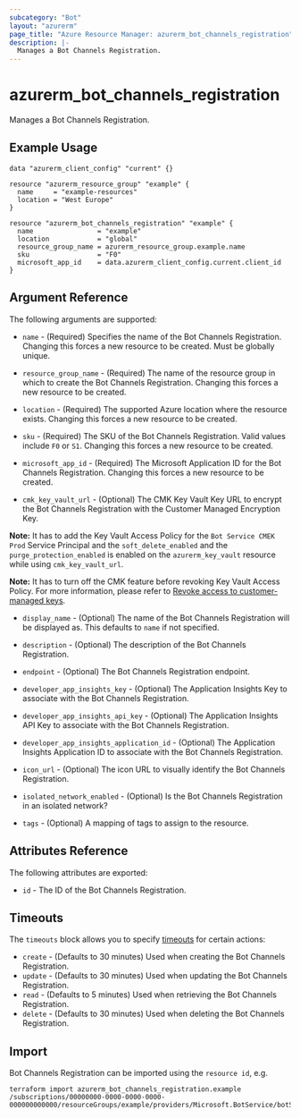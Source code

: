 ```yaml
---
subcategory: "Bot"
layout: "azurerm"
page_title: "Azure Resource Manager: azurerm_bot_channels_registration"
description: |-
  Manages a Bot Channels Registration.
---
```


# azurerm_bot_channels_registration

Manages a Bot Channels Registration.

## Example Usage

```hcl
data "azurerm_client_config" "current" {}

resource "azurerm_resource_group" "example" {
  name     = "example-resources"
  location = "West Europe"
}

resource "azurerm_bot_channels_registration" "example" {
  name                = "example"
  location            = "global"
  resource_group_name = azurerm_resource_group.example.name
  sku                 = "F0"
  microsoft_app_id    = data.azurerm_client_config.current.client_id
}
```

## Argument Reference

The following arguments are supported:

* `name` - (Required) Specifies the name of the Bot Channels Registration. Changing this forces a new resource to be created. Must be globally unique.

* `resource_group_name` - (Required) The name of the resource group in which to create the Bot Channels Registration. Changing this forces a new resource to be created.

* `location` - (Required) The supported Azure location where the resource exists. Changing this forces a new resource to be created.

* `sku` - (Required) The SKU of the Bot Channels Registration. Valid values include `F0` or `S1`. Changing this forces a new resource to be created.

* `microsoft_app_id` - (Required) The Microsoft Application ID for the Bot Channels Registration. Changing this forces a new resource to be created.

* `cmk_key_vault_url` - (Optional) The CMK Key Vault Key URL to encrypt the Bot Channels Registration with the Customer Managed Encryption Key.

**Note:** It has to add the Key Vault Access Policy for the `Bot Service CMEK Prod` Service Principal and the `soft_delete_enabled` and the `purge_protection_enabled` is enabled on the `azurerm_key_vault` resource while using `cmk_key_vault_url`.

**Note:** It has to turn off the CMK feature before revoking Key Vault Access Policy. For more information, please refer to [Revoke access to customer-managed keys](https://docs.microsoft.com/en-us/azure/bot-service/bot-service-encryption?view=azure-bot-service-4.0&WT.mc_id=Portal-Microsoft_Azure_BotService#revoke-access-to-customer-managed-keys).

* `display_name` - (Optional) The name of the Bot Channels Registration will be displayed as. This defaults to `name` if not specified.

* `description` - (Optional) The description of the Bot Channels Registration.

* `endpoint` - (Optional) The Bot Channels Registration endpoint.

* `developer_app_insights_key` - (Optional) The Application Insights Key to associate with the Bot Channels Registration.

* `developer_app_insights_api_key` - (Optional) The Application Insights API Key to associate with the Bot Channels Registration.

* `developer_app_insights_application_id` - (Optional) The Application Insights Application ID to associate with the Bot Channels Registration.

* `icon_url` - (Optional) The icon URL to visually identify the Bot Channels Registration.

* `isolated_network_enabled` - (Optional) Is the Bot Channels Registration in an isolated network?

* `tags` - (Optional) A mapping of tags to assign to the resource.


## Attributes Reference

The following attributes are exported:

* `id` - The ID of the Bot Channels Registration.

## Timeouts

The `timeouts` block allows you to specify [timeouts](https://www.terraform.io/docs/configuration/resources.html#timeouts) for certain actions:

* `create` - (Defaults to 30 minutes) Used when creating the Bot Channels Registration.
* `update` - (Defaults to 30 minutes) Used when updating the Bot Channels Registration.
* `read` - (Defaults to 5 minutes) Used when retrieving the Bot Channels Registration.
* `delete` - (Defaults to 30 minutes) Used when deleting the Bot Channels Registration.

## Import

Bot Channels Registration can be imported using the `resource id`, e.g.

```shell
terraform import azurerm_bot_channels_registration.example /subscriptions/00000000-0000-0000-0000-000000000000/resourceGroups/example/providers/Microsoft.BotService/botServices/example
```
